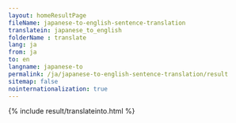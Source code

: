 ```yaml
---
layout: homeResultPage
fileName: japanese-to-english-sentence-translation
translatein: japanese_to_english
folderName : translate
lang: ja
from: ja
to: en
langname: japanese-to
permalink: /ja/japanese-to-english-sentence-translation/result
sitemap: false
nointernationalization: true
---
```

{% include result/translateinto.html %}

<script src="/js/result/translation.js" data-foldername="{{page.folderName}}" data-lang="{{page.lang}}"></script>
